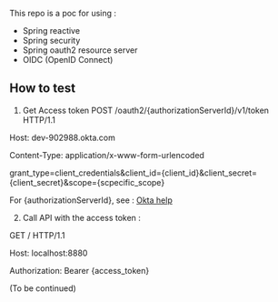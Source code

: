 This repo is a poc for using :
- Spring reactive
- Spring security
- Spring oauth2 resource server
- OIDC (OpenID Connect)

## How to test
1. Get Access token
POST /oauth2/{authorizationServerId}/v1/token HTTP/1.1

Host: dev-902988.okta.com

Content-Type: application/x-www-form-urlencoded

grant_type=client_credentials&client_id={client_id}&client_secret={client_secret}&scope={scpecific_scope}


For {authorizationServerId}, see : [Okta help](https://support.okta.com/help/s/article/Difference-Between-Okta-as-An-Authorization-Server-vs-Custom-Authorization-Server)

2. Call API with the access token :

GET / HTTP/1.1

Host: localhost:8880

Authorization: Bearer {access_token}

(To be continued)